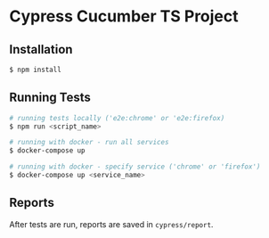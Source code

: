 # Cypress Cucumber TS Project


## Installation

```bash
$ npm install
```

## Running Tests

```bash
# running tests locally ('e2e:chrome' or 'e2e:firefox)
$ npm run <script_name> 

# running with docker - run all services
$ docker-compose up

# running with docker - specify service ('chrome' or 'firefox')
$ docker-compose up <service_name>

```

## Reports
After tests are run, reports are saved in `cypress/report`.